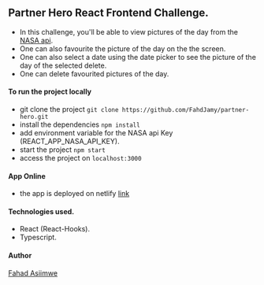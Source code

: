 ## Partner Hero React Frontend Challenge.
- In this challenge, you'll be able to view pictures of the day from the [NASA api](https://api.nasa.gov/).
- One can also favourite the picture of the day on the the screen.
- One can also select a date using the date picker to see the picture of the day of the selected delete.
- One can delete favourited pictures of the day.

#### To run the project locally
- git clone the project `git clone https://github.com/FahdJamy/partner-hero.git`
- install the dependencies `npm install`
- add environment variable for the NASA api Key (REACT_APP_NASA_API_KEY).
- start the project `npm start`
- access the project on `localhost:3000`

#### App Online
- the app is deployed on netlify [link](https://condescending-mccarthy-1843cd.netlify.app/)

#### Technologies used.
- React (React-Hooks).
- Typescript.

#### Author
[Fahad Asiimwe](https://github.com/fahdjamy)

